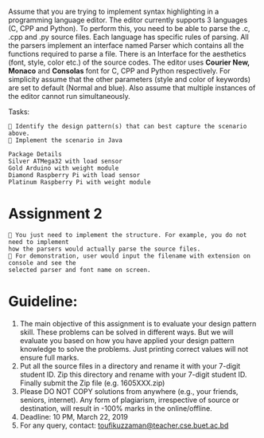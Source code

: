 
Assume that you are trying to implement syntax highlighting in a programming language editor. The
editor currently supports 3 languages (C, CPP and Python). To perform this, you need to be able to parse
the .c, .cpp and .py source files. Each language has specific rules of parsing. All the parsers implement an
interface named Parser which contains all the functions required to parse a file. There is an Interface for
the aesthetics (font, style, color etc.) of the source codes. The editor uses **Courier New, Monaco** and
**Consolas** font for C, CPP and Python respectively. For simplicity assume that the other parameters (style
and color of keywords) are set to default (Normal and blue). Also assume that multiple instances of the
editor cannot run simultaneously.

Tasks:

```
 Identify the design pattern(s) that can best capture the scenario above.
 Implement the scenario in Java
```
```
Package Details
Silver ATMega32 with load sensor
Gold Arduino with weight module
Diamond Raspberry Pi with load sensor
Platinum Raspberry Pi with weight module
```

# Assignment 2

```
 You just need to implement the structure. For example, you do not need to implement
how the parsers would actually parse the source files.
 For demonstration, user would input the filename with extension on console and see the
selected parser and font name on screen.
```
# Guideline:

1. The main objective of this assignment is to evaluate your design pattern skill. These
   problems can be solved in different ways. But we will evaluate you based on how you
   have applied your design pattern knowledge to solve the problems. Just printing correct
   values will not ensure full marks.
2. Put all the source files in a directory and rename it with your 7-digit student ID. Zip this
   directory and rename with your 7-digit student ID. Finally submit the Zip file (e.g.
   1605XXX.zip)
3. Please DO NOT COPY solutions from anywhere (e.g., your friends, seniors, internet).
   Any form of plagiarism, irrespective of source or destination, will result in -100% marks
   in the online/offline.
4. Deadline: 10 PM, March 22, 2019
5. For any query, contact: toufikuzzaman@teacher.cse.buet.ac.bd


